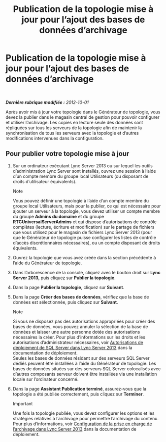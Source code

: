 ﻿---
title: Publication de la topologie mise à jour pour l’ajout des bases de données d’archivage
TOCTitle: Publication de la topologie mise à jour pour l’ajout des bases de données d’archivage
ms:assetid: 454c68df-2ef5-4b5f-a44c-4eee02635d45
ms:mtpsurl: https://technet.microsoft.com/fr-fr/library/JJ204860(v=OCS.15)
ms:contentKeyID: 49297064
ms.date: 05/20/2016
mtps_version: v=OCS.15
ms.translationtype: HT
---

# Publication de la topologie mise à jour pour l’ajout des bases de données d’archivage

 

_**Dernière rubrique modifiée :** 2012-10-01_

Après avoir mis à jour votre topologie dans le Générateur de topologie, vous devez la publier dans le magasin central de gestion pour pouvoir configurer et utiliser l’archivage. Les copies en lecture seule des données sont répliquées sur tous les serveurs de la topologie afin de maintenir la synchronisation de tous les serveurs avec la topologie et d’autres modifications intervenues dans la configuration.

## Pour publier votre topologie mise à jour

1.  Sur un ordinateur exécutant Lync Server 2013 ou sur lequel les outils d’administration Lync Server sont installés, ouvrez une session à l’aide d’un compte membre du groupe local Utilisateurs (ou disposant de droits d’utilisateur équivalents).
    
    > [!note]  
    > Vous pouvez définir une topologie à l’aide d’un compte membre du groupe local Utilisateurs, mais pour la publier, ce qui est nécessaire pour ajouter un serveur à la topologie, vous devez utiliser un compte membre du groupe <strong>Admins du domaine</strong> et du groupe <strong>RTCUniversalServerAdmins</strong> et qui dispose d’autorisations de contrôle complètes (lecture, écriture et modification) sur le partage de fichiers que vous utilisez pour le magasin de fichiers Lync Server 2013 (pour que le Générateur de topologie puisse configurer les listes de contrôle d’accès discrétionnaires nécessaires), ou un compte disposant de droits équivalents.

2.  Ouvrez la topologie que vous avez créée dans la section précédente à l’aide du Générateur de topologie.

3.  Dans l’arborescence de la console, cliquez avec le bouton droit sur **Lync Server 2013**, puis cliquez sur **Publier la topologie**.

4.  Dans la page **Publier la topologie**, cliquez sur **Suivant**.

5.  Dans la page **Créer des bases de données**, vérifiez que la base de données est sélectionnée, puis cliquez sur **Suivant**.
    
    > [!note]  
    > Si vous ne disposez pas des autorisations appropriées pour créer des bases de données, vous pouvez annuler la sélection de la base de données et laisser une autre personne dotée des autorisations nécessaires la créer. Pour plus d’informations sur les droits et les autorisations d’administrateur nécessaires, voir <a href="lync-server-2013-deployment-permissions-for-sql-server.md">Autorisations de déploiement de SQL Server dans Lync Server 2013</a> dans la documentation de déploiement.<br />
    Seules les bases de données résidant sur des serveurs SQL Server dédiés peuvent être installées à l’aide du Générateur de topologie. Les bases de données situées sur des serveurs SQL Server colocalisés avec d’autres composants serveur doivent être installées via une installation locale sur l’ordinateur concerné.

6.  Dans la page **Assistant Publication terminé**, assurez-vous que la topologie a été publiée correctement, puis cliquez sur **Terminer**.
    
    > [!important]  
    > Une fois la topologie publiée, vous devez configurer les options et les stratégies relatives à l’archivage pour permettre l’archivage du contenu. Pour plus d’informations, voir <a href="lync-server-2013-configuring-support-for-archiving.md">Configuration de la prise en charge de l’archivage dans Lync Server 2013</a> dans la documentation de déploiement.

